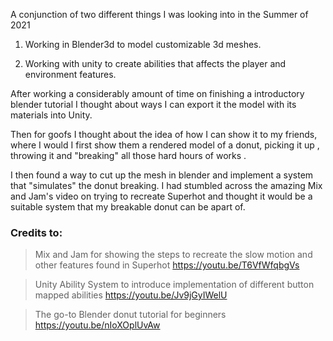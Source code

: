 A conjunction of two different things I was looking into in the Summer of 2021

1. Working in Blender3d to model customizable 3d meshes. 

2. Working with unity  to create abilities that affects the player and environment features.

After working a considerably amount of time on finishing a introductory blender tutorial I thought about ways I can export it the model with its materials into Unity. 

Then for goofs I thought about the idea of how I can show it to my friends, where I would I first show  them a rendered model of a donut, picking it up , throwing it  and "breaking" all those hard hours of works .

I then found a way to cut up the mesh in blender and implement a system that "simulates" the donut breaking. I had stumbled across the amazing Mix and Jam's video on trying to recreate Superhot and thought it would be a suitable system that my breakable donut can be apart of. 

### Credits to: 

>Mix and Jam for showing the steps to recreate the slow motion and other features found in Superhot
https://youtu.be/T6VfWfqbgVs 


>Unity Ability System to introduce implementation of different button mapped abilities
https://youtu.be/Jv9jGyIWelU

> The go-to Blender donut tutorial for beginners
https://youtu.be/nIoXOplUvAw
